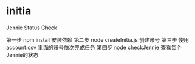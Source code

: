 # initia
Jennie Status Check 

第一步 npm install 安装依赖
第二步 node createInitia.js 创建账号
第三步 使用account.csv 里面的账号依次完成任务
第四步 node checkJennie 查看每个Jennie的状态
